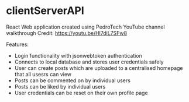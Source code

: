 # clientServerAPI

React Web application created using PedroTech YouTube channel walkthrough Credit: https://youtu.be/Hl7diL7SFw8

Features:
- Login functionality with jsonwebtoken authentication
- Connects to local database and stores user credentials safely
- User can create posts which are uploaded to a centralised homepage that all usesrs can view
- Posts can be commented on by individual users
- Posts can be liked by individual users
- User credentials can be reset on their own profile page
